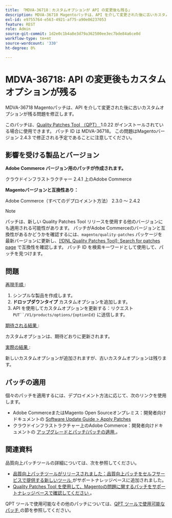 ```yaml
---
title: 「MDVA-36718：カスタムオプションが API の変更後も残る」
description: MDVA-36718 Magentoパッチは、API を介して変更された後に古いカスタムオプションが残る問題を修正します。
exl-id: e9755764-e563-4921-af75-a90e06237053
feature: REST
role: Admin
source-git-commit: 1d2e0c1b4a8e3d79a362500ee3ec7bde84a6ce0d
workflow-type: tm+mt
source-wordcount: '330'
ht-degree: 0%

---
```


# MDVA-36718: API の変更後もカスタムオプションが残る

MDVA-36718 Magentoパッチは、API を介して変更された後に古いカスタムオプションが残る問題を修正します。

このパッチは、[Quality Patches Tool （QPT） ](/help/announcements/adobe-commerce-announcements/magento-quality-patches-released-new-tool-to-self-serve-quality-patches.md)1.0.22 がインストールされている場合に使用できます。 パッチ ID は MDVA-36718。 この問題はMagentoバージョン 2.4.3 で修正される予定であることに注意してください。

## 影響を受ける製品とバージョン

**Adobe Commerce バージョン用のパッチが作成されます。**

クラウドインフラストラクチャー 2.4.1 上のAdobe Commerce

**Magentoバージョンと互換性あり：**

Adobe Commerce（すべてのデプロイメント方法） 2.3.0 ～ 2.4.2

>[!NOTE]
>
>パッチは、新しい Quality Patches Tool リリースを使用する他のバージョンにも適用される可能性があります。 パッチがAdobe Commerceのバージョンと互換性があるかどうかを確認するには、`magento/quality-patches` パッケージを最新バージョンに更新し、[[!DNL Quality Patches Tool]: Search for patches page](https://devdocs.magento.com/quality-patches/tool.html#patch-grid) で互換性を確認します。 パッチ ID を検索キーワードとして使用して、パッチを見つけます。

## 問題

<u> 再現手順 </u>:

1. シンプルな製品を作成します。
1. **ドロップダウンタイプ** カスタムオプションを追加します。
1. API を使用してカスタムオプションを更新する：リクエスト `PUT``/V1/products/options/{optionId}` に送信します。

<u> 期待される結果 </u>:

カスタムオプションは、期待どおりに更新されます。

<u> 実際の結果 </u>:

新しいカスタムオプションが追加されますが、古いカスタムオプションは残ります。

## パッチの適用

個々のパッチを適用するには、デプロイメント方法に応じて、次のリンクを使用します。

* Adobe CommerceまたはMagento Open Sourceオンプレミス：開発者向けドキュメントの [Software Update Guide > Apply Patches](https://devdocs.magento.com/guides/v2.4/comp-mgr/patching.html)
* クラウドインフラストラクチャー上のAdobe Commerce：開発者向けドキュメントの [ アップグレードとパッチ/パッチの適用 ](https://devdocs.magento.com/cloud/project/project-patch.html)。

## 関連資料

品質向上パッチツールの詳細については、次を参照してください。

* [ 品質向上パッチツールがリリースされました：品質向上パッチをセルフサービスで提供する新しいツール ](/help/announcements/adobe-commerce-announcements/magento-quality-patches-released-new-tool-to-self-serve-quality-patches.md) がサポートナレッジベースに追加されました。
* [Quality Patches Tool を使用して、Magentoの問題に関するパッチをサポートナレッジベースで確認してください ](/help/support-tools/patches-available-in-qpt-tool/check-patch-for-magento-issue-with-magento-quality-patches.md)。

QPT ツールで使用可能なその他のパッチについては、[QPT ツールで使用可能なパッチ ](https://support.magento.com/hc/en-us/sections/360010506631-Patches-available-in-QPT-tool-) の節を参照してください。
